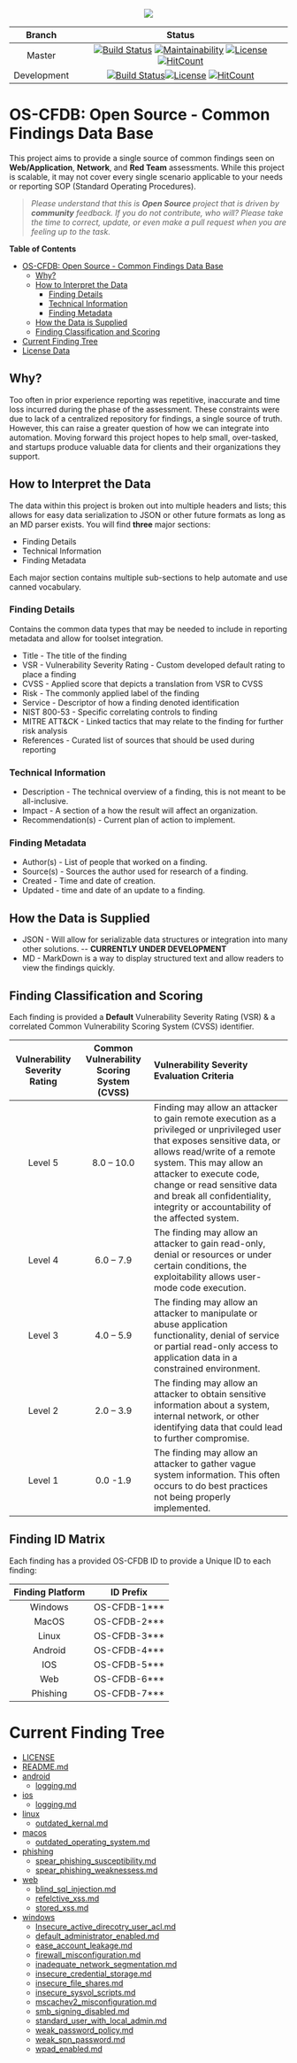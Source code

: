 <p align="center">
  <img src="https://raw.githubusercontent.com/obscuritylabs/OS-CFDB/master/.github/OS-CFDB.png">
</p>

| Branch | Status | 
| :----: | :----: | 
| Master | [![Build Status](https://travis-ci.org/obscuritylabs/OS-CFDB.svg?branch=master)](https://travis-ci.org/obscuritylabs/OS-CFDB) [![Maintainability](https://api.codeclimate.com/v1/badges/998293d1861861477d67/maintainability)](https://codeclimate.com/github/obscuritylabs/OS-CFDB/maintainability) [![License](https://img.shields.io/badge/License-BSD%203--Clause-blue.svg)](https://opensource.org/licenses/BSD-3-Clause) [![HitCount](http://hits.dwyl.io/obscuritylabs/OS-CFDB.svg)](http://hits.dwyl.io/obscuritylabs/OS-CFDB) |
| Development | [![Build Status](https://travis-ci.org/obscuritylabs/OS-CFDB.svg?branch=development)](https://travis-ci.org/obscuritylabs/OS-CFDB)[![License](https://img.shields.io/badge/License-BSD%203--Clause-blue.svg)](https://opensource.org/licenses/BSD-3-Clause)  [![HitCount](http://hits.dwyl.io/obscuritylabs/OS-CFDB.svg)](http://hits.dwyl.io/obscuritylabs/OS-CFDB)|


# OS-CFDB: Open Source - Common Findings Data Base

This project aims to provide a single source of common findings seen on **Web/Application**, **Network**, and **Red Team** assessments. While this project is scalable, it may not cover every single scenario applicable to your needs or reporting SOP (Standard Operating Procedures).

> *Please understand that this is **Open Source** project that is driven by **community** feedback. If you do not contribute, who will? Please take the time to correct, update, or even make a pull request when you are feeling up to the task.*

<!-- START doctoc generated TOC please keep comment here to allow auto update -->
<!-- DON'T EDIT THIS SECTION, INSTEAD RE-RUN doctoc TO UPDATE -->
**Table of Contents**

- [OS-CFDB: Open Source - Common Findings Data Base](#os-cfdb-open-source---common-findings-data-base)
  - [Why?](#why)
  - [How to Interpret the Data](#how-to-interpret-the-data)
    - [Finding Details](#finding-details)
    - [Technical Information](#technical-information)
    - [Finding Metadata](#finding-metadata)
  - [How the Data is Supplied](#how-the-data-is-supplied)
  - [Finding Classification and Scoring](#finding-classification-and-scoring)
- [Current Finding Tree](#current-finding-tree)
- [License Data](#license-data)

<!-- END doctoc generated TOC please keep comment here to allow auto update -->

## Why?

Too often in prior experience reporting was repetitive, inaccurate and time loss incurred during the phase of the assessment. These constraints were due to lack of a centralized repository for findings, a single source of truth. However, this can raise a greater question of how we can integrate into automation. Moving forward this project hopes to help small, over-tasked, and startups produce valuable data for clients and their organizations they support.

## How to Interpret the Data

The data within this project is broken out into multiple headers and lists; this allows for easy data serialization to JSON or other future formats as long as an MD parser exists.  You will find **three** major sections:

- Finding Details 
- Technical Information 
- Finding Metadata 

 Each major section contains multiple sub-sections to help automate and use canned vocabulary.

### Finding Details

 Contains the common data types that may be needed to include in reporting metadata and allow for toolset integration.

- Title - The title of the finding
- VSR - Vulnerability Severity Rating - Custom developed default rating to place a finding
- CVSS - Applied score that depicts a translation from VSR to CVSS
- Risk - The commonly applied label of the finding 
- Service - Descriptor of how a finding denoted identification 
- NIST 800-53 - Specific correlating controls to finding
- MITRE ATT&CK - Linked tactics that may relate to the finding for further risk analysis
- References - Curated list of sources that should be used during reporting

### Technical Information

- Description - The technical overview of a finding, this is not meant to be all-inclusive.
- Impact - A section of a how the result will affect an organization.
- Recommendation(s) - Current plan of action to implement.

### Finding Metadata

- Author(s) - List of people that worked on a finding.
- Source(s) - Sources the author used for research of a finding.
- Created - Time and date of creation.
- Updated - time and date of an update to a finding.

## How the Data is Supplied

- JSON - Will allow for serializable data structures or integration into many other solutions.
-- **CURRENTLY UNDER DEVELOPMENT** 
- MD - MarkDown is a way to display structured text and allow readers to view the findings quickly.

## Finding Classification and Scoring

Each finding is provided a **Default** Vulnerability Severity Rating (VSR) & a correlated Common Vulnerability Scoring System (CVSS) identifier. 

| Vulnerability Severity Rating | Common Vulnerability Scoring System (CVSS) | Vulnerability Severity Evaluation Criteria |
| :---------------------------: | :--------------------------------------: | :--------------------------------------- |
|            Level 5            |                8.0 – 10.0                | Finding may allow an attacker to gain remote execution as a privileged or unprivileged user that exposes sensitive data, or allows read/write of a remote system. This may allow an attacker to execute code, change or read sensitive data and break all confidentiality, integrity or accountability of the affected system. |
|            Level 4            |                6.0 – 7.9                 | The finding may allow an attacker to gain read-only, denial or resources or under certain conditions, the exploitability allows user-mode code execution.  |
|            Level 3            |                4.0 – 5.9                 | The finding may allow an attacker to manipulate or abuse application functionality, denial of service or partial read-only access to application data in a constrained environment.  |
|            Level 2            |                2.0 – 3.9                 | The finding may allow an attacker to obtain sensitive information about a system, internal network, or other identifying data that could lead to further compromise.  |
|            Level 1            |                 0.0 -1.9                 | The finding may allow an attacker to gather vague system information. This often occurs to do best practices not being properly implemented. |

## Finding ID Matrix

Each finding has a provided OS-CFDB ID to provide a Unique ID to each finding:

| Finding Platform |  ID Prefix  | 
| :--------------: | :---------: |
|     Windows      | OS-CFDB-1***|
|     MacOS        | OS-CFDB-2***|
|     Linux        | OS-CFDB-3***|
|     Android      | OS-CFDB-4***|
|     IOS          | OS-CFDB-5***|
|     Web          | OS-CFDB-6***|
|     Phishing     | OS-CFDB-7***|


# Current Finding Tree

* [LICENSE](./LICENSE)
 * [README.md](./README.md)
 * [android](./android)
   * [logging.md](./android/logging.md)
 * [ios](./ios)
   * [logging.md](./ios/logging.md)
 * [linux](./linux)
   * [outdated_kernal.md](./linux/outdated_kernal.md)
 * [macos](./macos)
   * [outdated_operating_system.md](./macos/outdated_operating_system.md)
 * [phishing](./phishing)
   * [spear_phishing_susceptibility.md](./phishing/spear_phishing_susceptibility.md)
   * [spear_phishing_weaknessess.md](./phishing/spear_phishing_weaknessess.md)
 * [web](./web)
   * [blind_sql_injection.md](./web/blind_sql_injection.md)
   * [refelctive_xss.md](./web/refelctive_xss.md)
   * [stored_xss.md](./web/stored_xss.md)
 * [windows](./windows)
   * [Insecure_active_direcotry_user_acl.md](./windows/Insecure_active_direcotry_user_acl.md)
   * [default_administrator_enabled.md](./windows/default_administrator_enabled.md)
   * [ease_account_leakage.md](./windows/ease_account_leakage.md)
   * [firewall_misconfiguration.md](./windows/firewall_misconfiguration.md)
   * [inadequate_network_segmentation.md](./windows/inadequate_network_segmentation.md)
   * [insecure_credential_storage.md](./windows/insecure_credential_storage.md)
   * [insecure_file_shares.md](./windows/insecure_file_shares.md)
   * [insecure_sysvol_scripts.md](./windows/insecure_sysvol_scripts.md)
   * [mscachev2_misconfiguration.md](./windows/mscachev2_misconfiguration.md)
   * [smb_signing_disabled.md](./windows/smb_signing_disabled.md)
   * [standard_user_with_local_admin.md](./windows/standard_user_with_local_admin.md)
   * [weak_password_policy.md](./windows/weak_password_policy.md)
   * [weak_spn_password.md](./windows/weak_spn_password.md)
   * [wpad_enabled.md](./windows/wpad_enabled.md)
